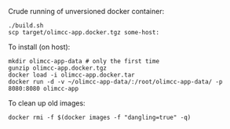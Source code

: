 Crude running of unversioned docker container:

    ./build.sh
    scp target/olimcc-app.docker.tgz some-host:

To install (on host):

    mkdir olimcc-app-data # only the first time
    gunzip olimcc-app.docker.tgz
    docker load -i olimcc-app.docker.tar
    docker run -d -v ~/olimcc-app-data/:/root/olimcc-app-data/ -p 8080:8080 olimcc-app

To clean up old images:

    docker rmi -f $(docker images -f "dangling=true" -q)
